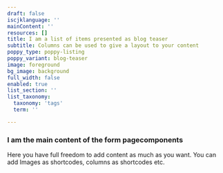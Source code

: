 ```yaml
---
draft: false
iscjklanguage: ''
mainContent: ''
resources: []
title: I am a list of items presented as blog teaser
subtitle: Columns can be used to give a layout to your content
poppy_type: poppy-listing
poppy_variant: blog-teaser
image: foreground
bg_image: background
full_width: false
enabled: true
list_section: ''
list_taxonomy:
  taxonomy: 'tags'
  term: ''

---
```

### I am the main content of the form pagecomponents

Here you have full freedom to add content as much as you want.
You can add  Images as shortcodes, columns as shortcodes etc.
